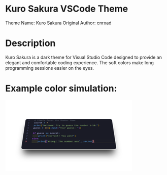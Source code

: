 # Kuro Sakura VSCode Theme

Theme Name: Kuro Sakura
Original Author: cnrxad

# Description

Kuro Sakura is a dark theme for Visual Studio Code designed to provide an elegant and comfortable coding experience. The soft colors make long programming sessions easier on the eyes.


# Example color simulation:

<img src="assets/966_1x_shots_so.png" alt="Kuro Sakura: Previsualization" width="400"/>